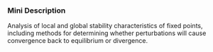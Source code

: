 ### Mini Description

Analysis of local and global stability characteristics of fixed points, including methods for determining whether perturbations will cause convergence back to equilibrium or divergence.
